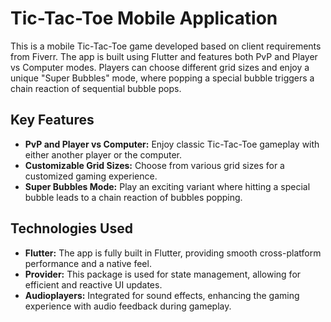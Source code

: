 # Tic-Tac-Toe Mobile Application

This is a mobile Tic-Tac-Toe game developed based on client requirements from Fiverr. The app is built using Flutter and features both PvP and Player vs Computer modes. Players can choose different grid sizes and enjoy a unique "Super Bubbles" mode, where popping a special bubble triggers a chain reaction of sequential bubble pops.

## Key Features
- **PvP and Player vs Computer:** Enjoy classic Tic-Tac-Toe gameplay with either another player or the computer.
- **Customizable Grid Sizes:** Choose from various grid sizes for a customized gaming experience.
- **Super Bubbles Mode:** Play an exciting variant where hitting a special bubble leads to a chain reaction of bubbles popping.

## Technologies Used
- **Flutter:** The app is fully built in Flutter, providing smooth cross-platform performance and a native feel.
- **Provider:** This package is used for state management, allowing for efficient and reactive UI updates.
- **Audioplayers:** Integrated for sound effects, enhancing the gaming experience with audio feedback during gameplay.

